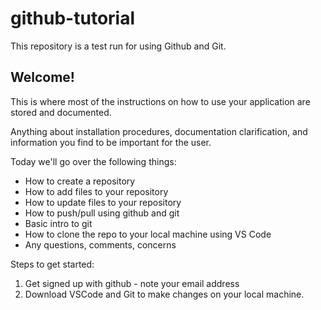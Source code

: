 # github-tutorial
This repository is a test run for using Github and Git.

## Welcome!

This is where most of the instructions on how to use your application are stored and documented.

Anything about installation procedures, documentation clarification, and information you find to be important for the user.

Today we'll go over the following things:
 - How to create a repository
 - How to add files to your repository
 - How to update files to your repository
 - How to push/pull using github and git
 - Basic intro to git
 - How to clone the repo to your local machine using VS Code
 - Any questions, comments, concerns

Steps to get started:
1. Get signed up with github - note your email address
2. Download VSCode and Git to make changes on your local machine.


